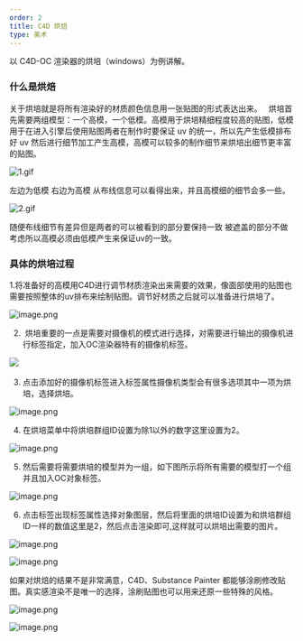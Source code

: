 ```yaml
---
order: 2
title: C4D 烘焙
type: 美术
---
```


以 C4D-OC 渲染器的烘培（windows）为例讲解。

### 什么是烘焙

关于烘培就是将所有渲染好的材质颜色信息用一张贴图的形式表达出来。
 
烘培首先需要两组模型：一个高模，一个低模。高模用于烘培精细程度较高的贴图，低模用于在进入引擎后使用贴图两者在制作时要保证 uv 的统一，所以先产生低模排布好 uv 然后进行细节加工产生高模，高模可以较多的制作细节来烘培出细节更丰富的贴图。


![1.gif](https://gw.alipayobjects.com/mdn/rms_d27172/afts/img/A*pbduQosyOJwAAAAAAAAAAAAAARQnAQ)

左边为低模 右边为高模 从布线信息可以看得出来，并且高模细的细节会多一些。

![2.gif](https://gw.alipayobjects.com/mdn/rms_d27172/afts/img/A*SgbzSKngA2IAAAAAAAAAAAAAARQnAQ)

随便布线细节有差异但是两者的可以被看到的部分要保持一致 被遮盖的部分不做考虑所以高模必须由低模产生来保证uv的一致。


### 具体的烘培过程

1.将准备好的高模用C4D进行调节材质渲染出来需要的效果，像面部使用的贴图也需要按照整体的uv排布来绘制贴图。调节好材质之后就可以准备进行烘培了。

![image.png](https://gw.alipayobjects.com/mdn/rms_d27172/afts/img/A*u81UTYTkSVMAAAAAAAAAAAAAARQnAQ)


2.  烘培重要的一点是需要对摄像机的模式进行选择，对需要进行输出的摄像机进行标签指定，加入OC渲染器特有的摄像机标签。

![](https://gw.alipayobjects.com/mdn/rms_d27172/afts/img/A*gRWvSK1MoTMAAAAAAAAAAAAAARQnAQ)                                      


3. 点击添加好的摄像机标签进入标签属性摄像机类型会有很多选项其中一项为烘培，选择烘培。

![image.png](https://gw.alipayobjects.com/mdn/rms_d27172/afts/img/A*7XApTKsQy9wAAAAAAAAAAAAAARQnAQ)


4. 在烘培菜单中将烘培群组ID设置为除1以外的数字这里设置为2。

![image.png](https://gw.alipayobjects.com/mdn/rms_d27172/afts/img/A*n_1qRIkFtdAAAAAAAAAAAAAAARQnAQ)


5. 然后需要将需要烘培的模型并为一组，如下图所示将所有需要的模型打一个组并且加入OC对象标签。

![image.png](https://gw.alipayobjects.com/mdn/rms_d27172/afts/img/A*_iMOSaTyfroAAAAAAAAAAAAAARQnAQ)


6. 点击标签出现标签属性选择对象图层，然后将里面的烘培ID设置为和烘培群组ID一样的数值这里是2，然后点击渲染即可,这样就可以烘培出需要的图片。

![image.png](https://gw.alipayobjects.com/mdn/rms_d27172/afts/img/A*lP1pQqZWZC8AAAAAAAAAAAAAARQnAQ)

![image.png](https://gw.alipayobjects.com/mdn/rms_d27172/afts/img/A*gsxbTZBSKGQAAAAAAAAAAAAAARQnAQ)


如果对烘焙的结果不是非常满意，C4D、Substance Painter 都能够涂刷修改贴图。真实感渲染不是唯一的选择，涂刷贴图也可以用来还原一些特殊的风格。

![image.png](https://gw.alipayobjects.com/mdn/rms_d27172/afts/img/A*PCz8TpYJd5wAAAAAAAAAAAAAARQnAQ)

![image.png](https://gw.alipayobjects.com/mdn/rms_d27172/afts/img/A*8mwtRY6YdiIAAAAAAAAAAAAAARQnAQ)
